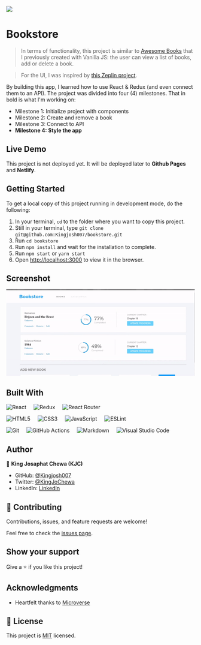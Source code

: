 ![](https://img.shields.io/badge/Microverse-blueviolet)

# Bookstore

> In terms of functionality, this project is similar to [Awesome Books](https://github.com/Kingjosh007/awesome-books) that I previously created with Vanilla JS: the user can view a list of books, add or delete a book.

> For the UI, I was inspired by [this Zeplin project](https://app.zeplin.io/project/5b35a9e13227086040f8eb75/screen/5b695e29bb8c844f118f9378).


By building this app, I learned how to use React & Redux (and even connect them to an API). 
The project was divided into four (4) milestones. That in bold is what I'm working on:

- Milestone 1: Initialize project with components
- Milestone 2: Create and remove a book
- Milestone 3: Connect to API
- **Milestone 4: Style the app**


## Live Demo

This project is not deployed yet. It will be deployed later to **Github Pages** and **Netlify**.

## Getting Started

To get a local copy of this project running in development mode, do the following: 

1. In your terminal, `cd` to the folder where you want to copy this project.
2. Still in your terminal, type `git clone git@github.com:Kingjosh007/bookstore.git`
3. Run `cd bookstore`
4. Run `npm install` and wait for the installation to complete.
5. Run `npm start` or `yarn start`
6. Open [http://localhost:3000](http://localhost:3000) to view it in the browser.


## Screenshot

![Screenshot after styling the app (milestone 4)](screenshots/4-styling.gif)

## Built With

![React](https://img.shields.io/badge/react-%2320232a.svg?style=for-the-badge&logo=react&logoColor=%2361DAFB) &nbsp; &nbsp; ![Redux](https://img.shields.io/badge/redux-%23593d88.svg?style=for-the-badge&logo=redux&logoColor=white) &nbsp; &nbsp; ![React Router](https://img.shields.io/badge/React_Router-CA4245?style=for-the-badge&logo=react-router&logoColor=white) &nbsp; &nbsp; 

![HTML5](https://img.shields.io/badge/html5-%23E34F26.svg?style=for-the-badge&logo=html5&logoColor=white) &nbsp; &nbsp; ![CSS3](https://img.shields.io/badge/css3-%231572B6.svg?style=for-the-badge&logo=css3&logoColor=white) &nbsp; &nbsp; ![JavaScript](https://img.shields.io/badge/javascript-%23323330.svg?style=for-the-badge&logo=javascript&logoColor=%23F7DF1E) &nbsp; &nbsp; ![ESLint](https://img.shields.io/badge/ESLint-4B3263?style=for-the-badge&logo=eslint&logoColor=white)


![Git](https://img.shields.io/badge/git-%23F05033.svg?style=for-the-badge&logo=git&logoColor=white) &nbsp; &nbsp; ![GitHub Actions](https://img.shields.io/badge/githubactions-%232671E5.svg?style=for-the-badge&logo=githubactions&logoColor=white) &nbsp; &nbsp; ![Markdown](https://img.shields.io/badge/markdown-%23000000.svg?style=for-the-badge&logo=markdown&logoColor=white) &nbsp; &nbsp; ![Visual Studio Code](https://img.shields.io/badge/Visual%20Studio%20Code-0078d7.svg?style=for-the-badge&logo=visual-studio-code&logoColor=white) 


## Author

👤 **King Josaphat Chewa (KJC)**

- GitHub: [@Kingjosh007](https://github.com/Kingjosh007)
- Twitter: [@KingJoChewa](https://twitter.com/KingJoChewa)
- LinkedIn: [LinkedIn](https://www.linkedin.com/in/king-josaphat-chewa-aa154011b/)


## 🤝 Contributing

Contributions, issues, and feature requests are welcome!

Feel free to check the [issues page](../../issues/).

## Show your support

Give a ⭐️ if you like this project!

## Acknowledgments

- Heartfelt thanks to [Microverse](https://www.microverse.org/)

## 📝 License

This project is [MIT](./MIT.md) licensed.